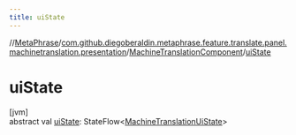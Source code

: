 ```yaml
---
title: uiState
---
```

//[MetaPhrase](../../../index.html)/[com.github.diegoberaldin.metaphrase.feature.translate.panel.machinetranslation.presentation](../index.html)/[MachineTranslationComponent](index.html)/[uiState](ui-state.html)



# uiState



[jvm]\
abstract val [uiState](ui-state.html): StateFlow&lt;[MachineTranslationUiState](../-machine-translation-ui-state/index.html)&gt;




